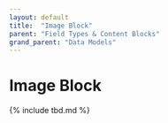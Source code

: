 ```yaml
---
layout: default
title:  "Image Block"
parent: "Field Types & Content Blocks"
grand_parent: "Data Models"
---
```


# Image Block

{% include tbd.md %}
